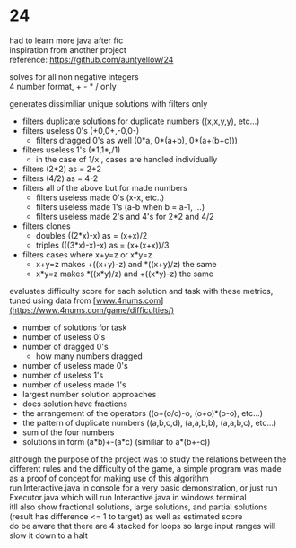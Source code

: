 # 24
had to learn more java after ftc  
inspiration from another project  
reference: https://github.com/auntyellow/24  
  
solves for all non negative integers  
4 number format, + - * / only  
  
generates dissimiliar unique solutions with filters only  
- filters duplicate solutions for duplicate numbers ((x,x,y,y), etc...)
- filters useless 0's (+0,0+,-0,0-)
  - filters dragged 0's as well (0\*a, 0\*(a+b), 0\*(a+(b+c)))
- filters useless 1's (\*1,1\*,/1)
  - in the case of 1/x , cases are handled individually
- filters (2\*2) as = 2+2
- filters (4/2) as = 4-2
- filters all of the above but for made numbers
  - filters useless made 0's (x-x, etc..)
  - filters useless made 1's (a-b when b = a-1, ...)
  - filters useless made 2's and 4's for 2\*2 and 4/2
- filters clones
  - doubles ((2\*x)-x) as = (x+x)/2
  - triples (((3\*x)-x)-x) as = (x+(x+x))/3
- filters cases where x+y=z or x\*y=z
  - x+y=z makes +((x+y)-z) and \*((x+y)/z) the same
  - x\*y=z makes \*((x\*y)/z) and +((x\*y)-z) the same

evaluates difficulty score for each solution and task with these metrics,  
tuned using data from [www.4nums.com](https://www.4nums.com/game/difficulties/)  
- number of solutions for task
- number of useless 0's
- number of dragged 0's
  - how many numbers dragged
- number of useless made 0's
- number of useless 1's
- number of useless made 1's
- largest number solution approaches
- does solution have fractions
- the arrangement of the operators ((o+(o/o)-o, (o+o)\*(o-o), etc...)
- the pattern of duplicate numbers ((a,b,c,d), (a,a,b,b), (a,a,b,c), etc...)
- sum of the four numbers
- solutions in form (a\*b)+-(a\*c) (similiar to a\*(b+-c))

although the purpose of the project was to study the relations between the different rules and the difficulty of the game, a simple program was made as a proof of concept for making use of this algorithm  
run Interactive.java in console for a very basic demonstration, or just run Executor.java which will run Interactive.java in windows terminal  
itll also show fractional solutions, large solutions, and partial solutions (result has difference <= 1 to target) as well as estimated score  
do be aware that there are 4 stacked for loops so large input ranges will slow it down to a halt
